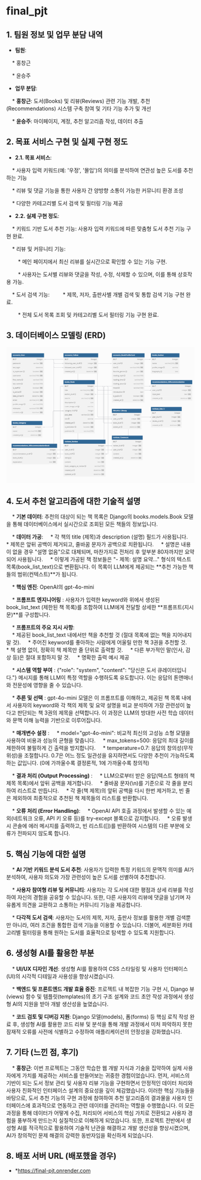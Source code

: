 # final_pjt

## 1. 팀원 정보 및 업무 분담 내역

- **팀원**:

    * 홍창근

    * 윤승주

- **업무 분담**:

    * **홍창근**: 도서(Books) 및 리뷰(Reviews) 관련 기능 개발, 추천(Recommendations) 시스템 구축 참여 및 기타 기능 추가 및 개선

    * **윤승주**: 마이페이지, 계정, 추천 알고리즘 작성, 데이터 추출

## 2. 목표 서비스 구현 및 실제 구현 정도

- **2.1. 목표 서비스**:

    * 사용자 입력 키워드(예: '우정', '몰입')의 의미를 분석하여 연관성 높은 도서를 추천하는 기능

    * 리뷰 및 댓글 기능을 통한 사용자 간 양방향 소통이 가능한 커뮤니티 환경 조성

    * 다양한 카테고리별 도서 검색 및 필터링 기능 제공

- **2.2. 실제 구현 정도**:

    * 키워드 기반 도서 추천 기능: 사용자 입력 키워드에 따른 맞춤형 도서 추천 기능 구현 완료.

    * 리뷰 및 커뮤니티 기능:

        * 메인 페이지에서 최신 리뷰를 실시간으로 확인할 수 있는 기능 구현.

        * 사용자는 도서별 리뷰와 댓글을 작성, 수정, 삭제할 수 있으며, 이를 통해 상호작용 가능.

    * 도서 검색 기능:
        * 제목, 저자, 출판사별 개별 검색 및 통합 검색 기능 구현 완료.

        * 전체 도서 목록 조회 및 카테고리별 도서 필터링 기능 구현 완료.

## 3. 데이터베이스 모델링 (ERD)

![ERD](ERD.png)

## 4. 도서 추천 알고리즘에 대한 기술적 설명

    * **기본 데이터**: 추천의 대상이 되는 책 목록은 Django의 books.models.Book 모델을 통해 데이터베이스에서 실시간으로 조회된 모든 책들의 정보입니다.

    * **데이터 가공**: 
      * 각 책의 title (제목)과 description (설명) 필드가 사용됩니다.
      * 제목은 앞뒤 공백이 제거되고, 줄바꿈 문자가 공백으로 치환됩니다.
      * 설명은 내용이 없을 경우 "설명 없음"으로 대체되며, 마찬가지로 전처리 후 앞부분 80자까지만 요약되어 사용됩니다.
      * 이렇게 가공된 책 정보들은 "- 제목: 설명 요약..." 형식의 텍스트 목록(book_list_text)으로 변환됩니다. 이 목록이 LLM에게 제공되는 **추천 가능한 책들의 범위(컨텍스트)**가 됩니다.

    * **핵심 엔진**: OpenAI의 gpt-4o-mini

    * **프롬프트 엔지니어링** : 사용자가 입력한 keyword와 위에서 생성된 book_list_text (제한된 책 목록)를 조합하여 LLM에게 전달할 상세한 **프롬프트(지시문)**를 구성합니다.

      * **프롬프트의 주요 지시 사항**:  
        * 제공된 book_list_text 내에서만 책을 추천할 것 (절대 목록에 없는 책을 지어내지 말 것).
        * 주어진 keyword를 좋아하는 사람에게 어울릴 만한 책 3권을 추천할 것.
        * 책 설명 없이, 정확히 책 제목만 줄 단위로 출력할 것.
        * 다른 부가적인 말(인사, 감상 등)은 절대 포함하지 말 것.
        * 명확한 출력 예시 제공

      * **시스템 역할 부여** : {"role": "system", "content": "당신은 도서 큐레이터입니다."} 메시지를 통해 LLM이 특정 역할을 수행하도록 유도합니다. 이는 응답의 톤앤매너와 전문성에 영향을 줄 수 있습니다.

    * **추론 및 선택** : gpt-4o-mini 모델은 이 프롬프트를 이해하고, 제공된 책 목록 내에서 사용자의 keyword와 각 책의 제목 및 요약 설명을 비교 분석하여 가장 관련성이 높다고 판단되는 책 3권의 제목을 선택합니다. 이 과정은 LLM의 방대한 사전 학습 데이터와 문맥 이해 능력을 기반으로 이루어집니다.

    * **매개변수 설정** : 
      * model="gpt-4o-mini": 비교적 최신의 고성능 소형 모델을 사용하여 비용과 성능의 균형을 맞춥니다.
      * max_tokens=500: 응답의 최대 길이를 제한하여 불필하게 긴 출력을 방지합니다.
      * temperature=0.7: 응답의 창의성(무작위성)을 조절합니다. 0.7은 어느 정도 일관성을 유지하면서도 다양한 추천이 가능하도록 하는 값입니다. (0에 가까울수록 결정론적, 1에 가까울수록 창의적)
  
    * **결과 처리 (Output Processing)** : 
      * LLM으로부터 받은 응답(텍스트 형태의 책 제목 목록)에서 앞뒤 공백을 제거합니다.
      * 줄바꿈 문자(\n)를 기준으로 각 줄을 분리하여 리스트로 만듭니다.
      * 각 줄(책 제목)의 앞뒤 공백을 다시 한번 제거하고, 빈 줄은 제외하여 최종적으로 추천된 책 제목들의 리스트를 반환합니다.

    * **오류 처리 (Error Handling)**:
      * OpenAI API 호출 과정에서 발생할 수 있는 예외(네트워크 오류, API 키 오류 등)를 try-except 블록으로 감지합니다.
      * 오류 발생 시 콘솔에 에러 메시지를 출력하고, 빈 리스트([])를 반환하여 시스템의 다른 부분에 오류가 전파되지 않도록 합니다.


## 5. 핵심 기능에 대한 설명

    * **AI 기반 키워드 분석 도서 추천**: 사용자가 입력한 특정 키워드의 문맥적 의미를 AI가 분석하여, 사용자 의도와 가장 관련성이 높은 도서를 선별하여 추천합니다.

    * **사용자 참여형 리뷰 및 커뮤니티**: 사용자는 각 도서에 대한 평점과 상세 리뷰를 작성하여 자신의 경험을 공유할 수 있습니다. 또한, 다른 사용자의 리뷰에 댓글을 남기며 자유롭게 의견을 교환하고 소통하는 커뮤니티 기능을 제공합니다.

    * **다각적 도서 검색**: 사용자는 도서의 제목, 저자, 출판사 정보를 활용한 개별 검색뿐만 아니라, 여러 조건을 통합한 검색 기능을 이용할 수 있습니다. 더불어, 세분화된 카테고리별 필터링을 통해 원하는 도서를 효율적으로 탐색할 수 있도록 지원합니다.

## 6. 생성형 AI를 활용한 부분

    * **UI/UX 디자인 개선**: 생성형 AI를 활용하여 CSS 스타일링 및 사용자 인터페이스(UI)의 시각적 디테일과 사용성을 향상시켰습니다.

    * **백엔드 및 프론트엔드 개발 효율 증진**: 프로젝트 내 복잡한 기능 구현 시, Django 뷰(views) 함수 및 템플릿(templates)의 초기 구조 설계와 코드 초안 작성 과정에서 생성형 AI의 지원을 받아 개발 생산성을 높였습니다.

    * **코드 검토 및 디버깅 지원**: Django 모델(models), 폼(forms) 등 핵심 로직 작성 완료 후, 생성형 AI를 활용한 코드 리뷰 및 분석을 통해 개발 과정에서 미처 파악하지 못한 잠재적 오류를 사전에 식별하고 수정하여 애플리케이션의 안정성을 강화했습니다.

## 7. 기타 (느낀 점, 후기)

    * **홍창근**: 이번 프로젝트는 그동안 학습한 웹 개발 지식과 기술을 집약하여 실제 사용자에게 가치를 제공하는 서비스를 만들어보는 귀중한 경험이었습니다. 먼저, 서비스의 기반이 되는 도서 정보 관리 및 사용자 리뷰 기능을 구현하면서 안정적인 데이터 처리와 사용자 친화적인 인터페이스 설계의 중요성을 깊이 체감했습니다. 이러한 핵심 기능들을 바탕으로, 도서 추천 기능의 구현 과정에 참여하여 추천 알고리즘의 결과물을 사용자 인터페이스에 효과적으로 연동하고 관련 데이터를 관리하는 역할을 수행했습니다. 이 모든 과정을 통해 데이터가 어떻게 수집, 처리되어 서비스의 핵심 가치로 전환되고 사용자 경험을 풍부하게 만드는지 실질적으로 이해하게 되었습니다. 또한, 프로젝트 전반에서 생성형 AI를 적극적으로 활용하여 기술적 난관을 해결하고 개발 생산성을 향상시켰으며, AI가 창의적인 문제 해결의 강력한 동반자임을 확신하게 되었습니다.

## 8. 배포 서버 URL (배포했을 경우)

- *https://final-pjt.onrender.com
